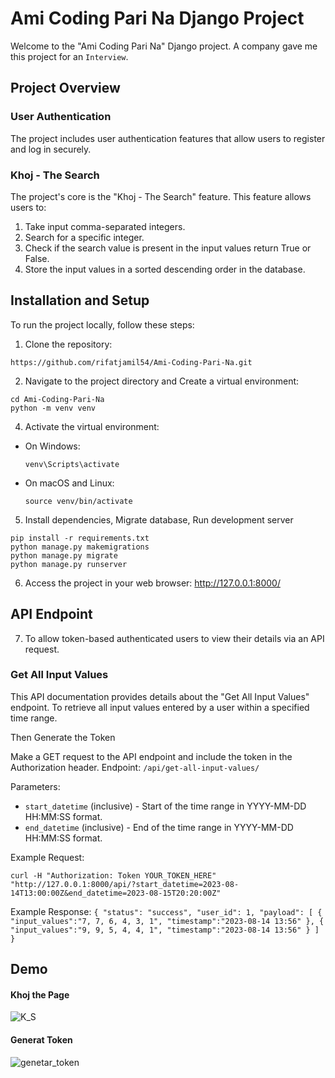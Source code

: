 # Ami Coding Pari Na Django Project

Welcome to the "Ami Coding Pari Na" Django project. A company gave me this project for an `Interview`.

## Project Overview

### User Authentication

The project includes user authentication features that allow users to register and log in securely.

### Khoj - The Search

The project's core is the "Khoj - The Search" feature. This feature allows users to:

1. Take input comma-separated integers.
2. Search for a specific integer.
3. Check if the search value is present in the input values return True or False.
4. Store the input values in a sorted descending order in the database.


## Installation and Setup

To run the project locally, follow these steps:

1. Clone the repository:
```
https://github.com/rifatjamil54/Ami-Coding-Pari-Na.git
```


2. Navigate to the project directory and Create a virtual environment:
```
cd Ami-Coding-Pari-Na
python -m venv venv 

```


4. Activate the virtual environment:
- On Windows:
  ```
  venv\Scripts\activate
  ```
- On macOS and Linux:
  ```
  source venv/bin/activate
  ```

5. Install dependencies, Migrate database, Run development server
```
pip install -r requirements.txt
python manage.py makemigrations
python manage.py migrate
python manage.py runserver
```
6. Access the project in your web browser: http://127.0.0.1:8000/

## API Endpoint
7. To allow token-based authenticated users to view their details via an API request.
### Get All Input Values
This API documentation provides details about the "Get All Input Values" endpoint. To retrieve all input values entered by a user within a specified time range.

Then Generate the Token

Make a GET request to the API endpoint and include the token in the Authorization header.
Endpoint: `/api/get-all-input-values/`

Parameters:
- `start_datetime` (inclusive) - Start of the time range in YYYY-MM-DD HH:MM:SS format.
- `end_datetime` (inclusive) - End of the time range in YYYY-MM-DD HH:MM:SS format.

Example Request:

`curl -H "Authorization: Token YOUR_TOKEN_HERE" "http://127.0.0.1:8000/api/?start_datetime=2023-08-14T13:00:00Z&end_datetime=2023-08-15T20:20:00Z"`

Example Response:
`{
    "status": "success",
    "user_id": 1,
    "payload": [
        {
            "input_values":"7, 7, 6, 4, 3, 1",
            "timestamp":"2023-08-14 13:56"
        },
        {
            "input_values":"9, 9, 5, 4, 4, 1",
            "timestamp":"2023-08-14 13:56"
        }
    ]
}
`
## Demo

#### Khoj the Page
![K_S](https://raw.githubusercontent.com/rifatjamil54/Ami-Coding-Pari-Na/main/demo/k_s.gif)

#### Generat Token
![genetar_token](https://raw.githubusercontent.com/rifatjamil54/Ami-Coding-Pari-Na/main/demo/g_token.gif)


